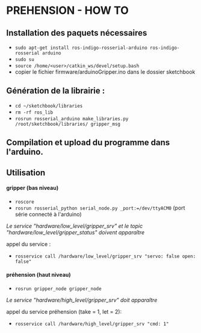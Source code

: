 # PREHENSION - HOW TO

## Installation des paquets nécessaires

* `sudo apt-get install ros-indigo-rosserial-arduino ros-indigo-rosserial arduino`
* `sudo su`
* `source /home/<user>/catkin_ws/devel/setup.bash`
* copier le fichier firmware/arduinoGripper.ino dans le dossier sketchbook

## Génération de la librairie :

* `cd ~/sketchbook/libraries`
* `rm -rf ros_lib`
* `rosrun rosserial_arduino make_libraries.py /root/sketchbook/libraries/ gripper_msg`

## Compilation et upload du programme dans l'arduino.

## Utilisation
#### gripper (bas niveau)
* `roscore`
* `rosrun rosserial_python serial_node.py _port:=/dev/ttyACM0` (port série connecté à l'arduino)

*Le service "hardware/low_level/gripper_srv" et le topic "hardware/low_level/gripper_status" doivent apparaître*

appel du service :
* `rosservice call /hardware/low_level/gripper_srv "servo: false open: false"`

#### préhension (haut niveau)

* `rosrun gripper_node gripper_node`

*Le service "hardware/high_level/gripper_srv" doit apparaître*

appel du service préhension (take = 1, let = 2):
* `rosservice call /hardware/high_level/gripper_srv "cmd: 1"`
